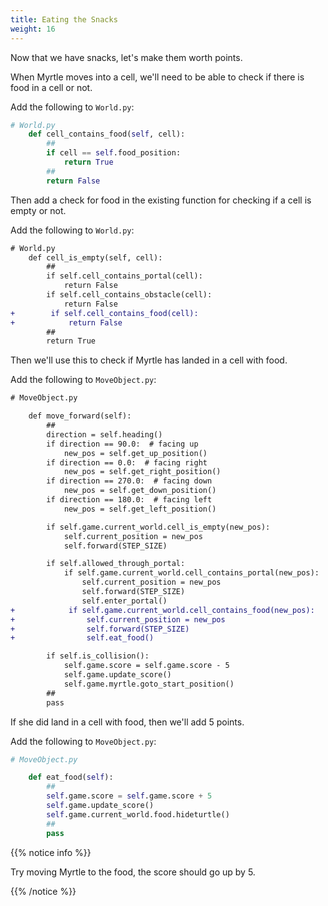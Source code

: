 ```yaml
---
title: Eating the Snacks
weight: 16
---
```


Now that we have snacks, let's make them worth points.

When Myrtle moves into a cell, we'll need to be able to check if there is food in a cell or not.

Add the following to `World.py`:

```python
# World.py
    def cell_contains_food(self, cell):
        ##
        if cell == self.food_position:
            return True
        ##
        return False
```

Then add a check for food in the existing function for checking if a cell is empty or not.

Add the following to `World.py`:

```diff
# World.py
    def cell_is_empty(self, cell):
        ##
        if self.cell_contains_portal(cell):
            return False
        if self.cell_contains_obstacle(cell):
            return False
+        if self.cell_contains_food(cell):
+            return False
        ##
        return True
```

Then we'll use this to check if Myrtle has landed in a cell with food.

Add the following to `MoveObject.py`:

```diff
# MoveObject.py

    def move_forward(self):
        ##
        direction = self.heading()
        if direction == 90.0:  # facing up
            new_pos = self.get_up_position()
        if direction == 0.0:  # facing right
            new_pos = self.get_right_position()
        if direction == 270.0:  # facing down
            new_pos = self.get_down_position()
        if direction == 180.0:  # facing left
            new_pos = self.get_left_position()

        if self.game.current_world.cell_is_empty(new_pos):
            self.current_position = new_pos
            self.forward(STEP_SIZE)

        if self.allowed_through_portal:
            if self.game.current_world.cell_contains_portal(new_pos):
                self.current_position = new_pos
                self.forward(STEP_SIZE)
                self.enter_portal()
+            if self.game.current_world.cell_contains_food(new_pos):
+                self.current_position = new_pos
+                self.forward(STEP_SIZE)
+                self.eat_food()

        if self.is_collision():
            self.game.score = self.game.score - 5
            self.game.update_score()
            self.game.myrtle.goto_start_position()
        ##
        pass
```

If she did land in a cell with food, then we'll add 5 points.

Add the following to `MoveObject.py`:

```python
# MoveObject.py

    def eat_food(self):
        ##
        self.game.score = self.game.score + 5
        self.game.update_score()
        self.game.current_world.food.hideturtle()
        ##
        pass
```

{{% notice info %}}

Try moving Myrtle to the food, the score should go up by 5.

{{% /notice %}}
